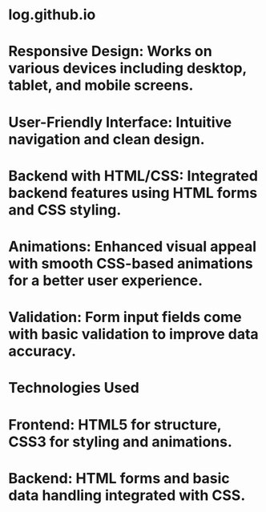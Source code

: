 # log.github.io
# Responsive Design: Works on various devices including desktop, tablet, and mobile screens.
# User-Friendly Interface: Intuitive navigation and clean design.
# Backend with HTML/CSS: Integrated backend features using HTML forms and CSS styling.
# Animations: Enhanced visual appeal with smooth CSS-based animations for a better user experience.
# Validation: Form input fields come with basic validation to improve data accuracy.

# Technologies Used

# Frontend: HTML5 for structure, CSS3 for styling and animations.
# Backend: HTML forms and basic data handling integrated with CSS.
